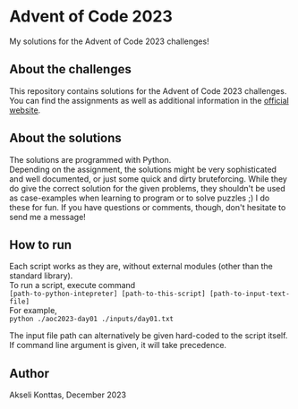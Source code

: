 # Advent of Code 2023

My solutions for the Advent of Code 2023 challenges!

## About the challenges

This repository contains solutions for the Advent of Code 2023 challenges.  
You can find the assignments as well as additional information in the [official website](https://adventofcode.com/2023).

## About the solutions

The solutions are programmed with Python.  
Depending on the assignment, the solutions might be very sophisticated and well documented, or just some quick and dirty bruteforcing. While they do give the correct solution for the given problems, they shouldn't be used as case-examples when learning to program or to solve puzzles ;\) I do these for fun. If you have questions or comments, though, don't hesitate to send me a message!

## How to run

Each script works as they are, without external modules (other than the standard library).  
To run a script, execute command  
    `[path-to-python-intepreter] [path-to-this-script] [path-to-input-text-file]`   
For example,  
    `python ./aoc2023-day01 ./inputs/day01.txt`  

The input file path can alternatively be given hard-coded to the script itself. If command line argument is given, it will take precedence.

## Author

Akseli Konttas, December 2023